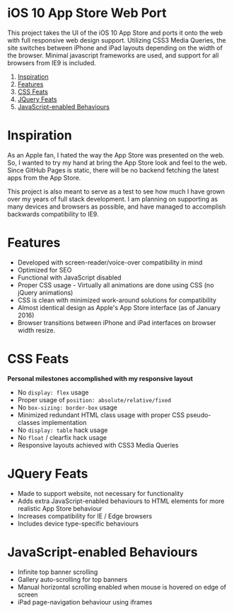 iOS 10 App Store Web Port
===============

This project takes the UI of the iOS 10 App Store and ports it onto the web with full responsive web design support. Utilizing CSS3 Media Queries, the site switches between iPhone and iPad layouts depending on the width of the browser. Minimal javascript frameworks are used, and support for all browsers from IE9 is included.

1. [Inspiration](#inspiration)
1. [Features](#features)
1. [CSS Feats](#css-feats)
1. [JQuery Feats](#jquery-feats)
1. [JavaScript-enabled Behaviours](#javascript-enabled-behaviours)

# Inspiration
As an Apple fan, I hated the way the App Store was presented on the web. So, I wanted to try my hand at bring the App Store look and feel to the web. Since GitHub Pages is static, there will be no backend fetching the latest apps from the App Store.

This project is also meant to serve as a test to see how much I have grown over my years of full stack development. I am planning on supporting as many devices and browsers as possible, and have managed to accomplish backwards compatibility to IE9.

# Features
* Developed with screen-reader/voice-over compatibility in mind
* Optimized for SEO
* Functional with JavaScript disabled
* Proper CSS usage - Virtually all animations are done using CSS (no jQuery animations)
* CSS is clean with minimized work-around solutions for compatibility
* Almost identical design as Apple's App Store interface (as of January 2016)
* Browser transitions between iPhone and iPad interfaces on browser width resize.

# CSS Feats
**Personal milestones accomplished with my responsive layout**
* No `display: flex` usage
* Proper usage of `position: absolute/relative/fixed`
* No `box-sizing: border-box` usage
* Minimized redundant HTML class usage with proper CSS pseudo-classes implementation
* No `display: table` hack usage
* No `float` / clearfix hack usage
* Responsive layouts achieved with CSS3 Media Queries

# JQuery Feats
* Made to support website, not necessary for functionality
* Adds extra JavaScript-enabled behaviours to HTML elements for more realistic App Store behaviour
* Increases compatibility for IE / Edge browsers
* Includes device type-specific behaviours

# JavaScript-enabled Behaviours
* Infinite top banner scrolling
* Gallery auto-scrolling for top banners
* Manual horizontal scrolling enabled when mouse is hovered on edge of screen
* iPad page-navigation behaviour using iframes
